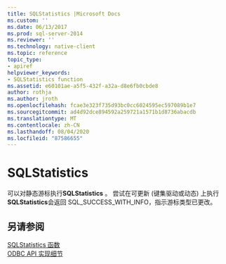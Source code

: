 ```yaml
---
title: SQLStatistics |Microsoft Docs
ms.custom: ''
ms.date: 06/13/2017
ms.prod: sql-server-2014
ms.reviewer: ''
ms.technology: native-client
ms.topic: reference
topic_type:
- apiref
helpviewer_keywords:
- SQLStatistics function
ms.assetid: e60101ae-a5f5-432f-a32a-d8e6fb0cbde8
author: rothja
ms.author: jroth
ms.openlocfilehash: fcae3e323f735d93bc0cc6024595ec597089b1e7
ms.sourcegitcommit: ad4d92dce894592a259721a1571b1d8736abacdb
ms.translationtype: MT
ms.contentlocale: zh-CN
ms.lasthandoff: 08/04/2020
ms.locfileid: "87586655"
---
```

# <a name="sqlstatistics"></a>SQLStatistics
  可以对静态游标执行**SQLStatistics** 。 尝试在可更新 (键集驱动或动态) 上执行**SQLStatistics**会返回 SQL_SUCCESS_WITH_INFO，指示游标类型已更改。  
  
## <a name="see-also"></a>另请参阅  
 [SQLStatistics 函数](https://go.microsoft.com/fwlink/?LinkId=59372)   
 [ODBC API 实现细节](odbc-api-implementation-details.md)  
  
  
